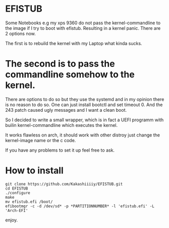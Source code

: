 # EFISTUB
Some Notebooks e.g my xps 9360 do not pass the kernel-commandline to the image if I try to boot with efistub.
Resulting in a kernel panic. There are 2 options now.

The first is to rebuild the kernel with my Laptop what kinda sucks. 

# The second is to pass the commandline somehow to the kernel.

There are options to do so but they use the systemd and in my opinion there is no reason to do so.
One can just install bootctl and set timeout 0. And the 243 patch caused ugly messages and I want a clean boot.

So I decided to write a small wrapper, which is in fact a UEFI programm with builin kernel-commandline which executes the kernel.

It works flawless on arch, it should work with other distroy just change the kernel-image name or the c code.

If you have any problems to set it up feel free to ask. 

# How to install

```
git clone https://github.com/Kakashiiiiy/EFISTUB.git
cd EFISTUB
./configure
make
mv efistub.efi /boot/
efibootmgr -c -d /dev/sd* -p *PARTITIONNUMBER* -l 'efistub.efi' -L 'Arch-EFI' 
```


enjoy.
